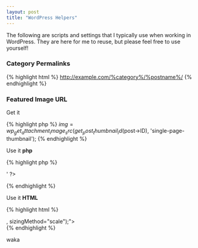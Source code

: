 ```yaml
---
layout: post
title: "WordPress Helpers"
---
```


The following are scripts and settings that I typically use when working in WordPress. They are here for me to reuse, but please feel free to use yourself!

### Category Permalinks

{% highlight html %}
http://example.com/%category%/%postname%/
{% endhighlight %}

### Featured Image URL

Get it

{% highlight php %}
$img = wp_get_attachment_image_src( get_post_thumbnail_id($post->ID), 'single-page-thumbnail');
{% endhighlight %}

Use it **php**

{% highlight php %}
<?php
echo '<div class="post-featured-image" style="background-image:url('.$img[0].');filter: progid:DXImageTransform.Microsoft.AlphaImageLoader(src='.$img[0].', sizingMethod="scale");-ms-filter: progid:DXImageTransform.Microsoft.AlphaImageLoader(src='.$img[0].', sizingMethod="scale");"></div>'
?>
{% endhighlight %}

Use it **HTML**

{% highlight html %}
<div class="post-featured-image" style="background-image:url(<?php echo $img[0] ?>);filter: progid:DXImageTransform.Microsoft.AlphaImageLoader(src=<?php echo $img[0] ?>, sizingMethod="scale");-ms-filter: progid:DXImageTransform.Microsoft.AlphaImageLoader(src=<?php echo $img[0] ?>, sizingMethod="scale");"></div>
{% endhighlight %}

waka
